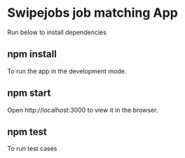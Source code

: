 # Swipejobs job matching App
Run below to install dependencies

## npm install
To run the app in the development mode.

## npm start
Open http://localhost:3000 to view it in the browser.

## npm test
To run test cases
